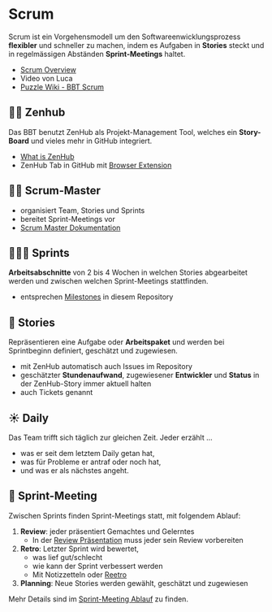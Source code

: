 # Scrum
Scrum ist ein Vorgehensmodell um den Softwareenwicklungsprozess **flexibler** und schneller zu machen, indem es Aufgaben in **Stories** steckt und in regelmässigen Abständen **Sprint-Meetings** haltet.

- [Scrum Overview](https://www.mountaingoatsoftware.com/agile/scrum/resources/overview)
- Video von Luca
- [Puzzle Wiki - BBT Scrum](https://wiki.puzzle.ch/Puzzle/BbtScrum)

## 🧘🏾 Zenhub

Das BBT benutzt ZenHub als Projekt-Management Tool, welches ein **Story-Board** und vieles mehr in GitHub integriert.

- [What is ZenHub](https://help.zenhub.com/support/solutions/articles/43000010778-what-is-zenhub-an-intro-to-zenhub-in-github)
- ZenHub Tab in GitHub mit [Browser Extension](https://www.zenhub.com/extension)

## 🧙‍♂️ Scrum-Master

- organisiert Team, Stories und Sprints
- bereitet Sprint-Meetings vor
- [Scrum Master Dokumentation](scrum_master.md)

## 🏃🏽‍♂️ Sprints

**Arbeitsabschnitte** von 2 bis 4 Wochen in welchen Stories abgearbeitet werden und zwischen welchen Sprint-Meetings stattfinden.

- entsprechen [Milestones](https://github.com/puzzle-bbt/bbt/milestones) in diesem Repository

## 🎫 Stories

Repräsentieren eine Aufgabe oder **Arbeitspaket** und werden bei Sprintbeginn definiert, geschätzt und zugewiesen.

- mit ZenHub automatisch auch Issues im Repository
- geschätzter **Stundenaufwand**, zugewiesener **Entwickler** und **Status** in der ZenHub-Story immer aktuell halten
- auch Tickets genannt

## ☀️ Daily

Das Team trifft sich täglich zur gleichen Zeit. Jeder erzählt ...

- was er seit dem letztem Daily getan hat,
- was für Probleme er antraf oder noch hat,
- und was er als nächstes angeht.

## 🤝 Sprint-Meeting

Zwischen Sprints finden Sprint-Meetings statt, mit folgendem Ablauf:

1. **Review**: jeder präsentiert Gemachtes und Gelerntes
    - In der [Review Präsentation](review_presentation.md) muss jeder sein Review vorbereiten
2. **Retro**: Letzter Sprint wird bewertet,
    - was lief gut/schlecht
    - wie kann der Sprint verbessert werden
    - Mit Notizzetteln oder [Reetro](https://www.reetro.app/)
3. **Planning**: Neue Stories werden gewählt, geschätzt und zugewiesen

Mehr Details sind im [Sprint-Meeting Ablauf](sprint_meeting_ablauf.md) zu finden.
